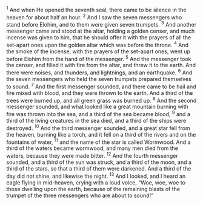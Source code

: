 <sup>1</sup> And when He opened the seventh seal, there came to be silence in the heaven for about half an hour.
<sup>2</sup> And I saw the seven messengers who stand before Elohim, and to them were given seven trumpets.
<sup>3</sup> And another messenger came and stood at the altar, holding a golden censer, and much incense was given to him, that he should offer it with the prayers of all the set-apart ones upon the golden altar which was before the throne.
<sup>4</sup> And the smoke of the incense, with the prayers of the set-apart ones, went up before Elohim from the hand of the messenger.
<sup>5</sup> And the messenger took the censer, and filled it with fire from the altar, and threw it to the earth. And there were noises, and thunders, and lightnings, and an earthquake.
<sup>6</sup> And the seven messengers who held the seven trumpets prepared themselves to sound.
<sup>7</sup> And the first messenger sounded, and there came to be hail and fire mixed with blood, and they were thrown to the earth. And a third of the trees were burned up, and all green grass was burned up.
<sup>8</sup> And the second messenger sounded, and what looked like a great mountain burning with fire was thrown into the sea, and a third of the sea became blood,
<sup>9</sup> and a third of the living creatures in the sea died, and a third of the ships were destroyed.
<sup>10</sup> And the third messenger sounded, and a great star fell from the heaven, burning like a torch, and it fell on a third of the rivers and on the fountains of water,
<sup>11</sup> and the name of the star is called Wormwood. And a third of the waters became wormwood, and many men died from the waters, because they were made bitter.
<sup>12</sup> And the fourth messenger sounded, and a third of the sun was struck, and a third of the moon, and a third of the stars, so that a third of them were darkened. And a third of the day did not shine, and likewise the night.
<sup>13</sup> And I looked, and I heard an eagle flying in mid-heaven, crying with a loud voice, “Woe, woe, woe to those dwelling upon the earth, because of the remaining blasts of the trumpet of the three messengers who are about to sound!”
